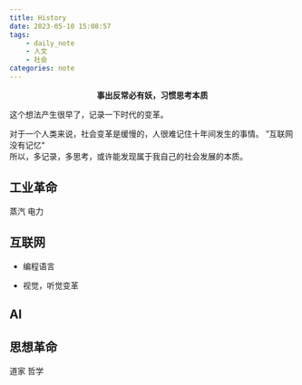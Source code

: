 ```yaml
---
title: History
date: 2023-05-10 15:08:57
tags: 
	- daily_note
	- 人文
	- 社会
categories: note
---
```


**<center>事出反常必有妖，习惯思考本质</center>**

这个想法产生很早了，记录一下时代的变革。

对于一个人类来说，社会变革是缓慢的，人很难记住十年间发生的事情。
”互联网没有记忆“  
所以，多记录，多思考，或许能发现属于我自己的社会发展的本质。

## 工业革命
蒸汽
电力

## 互联网

- 编程语言

- 视觉，听觉变革

## AI


## 思想革命
道家
哲学
